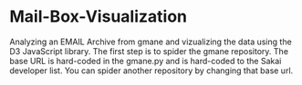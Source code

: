 # Mail-Box-Visualization
Analyzing an EMAIL Archive from gmane and vizualizing the data using the D3 JavaScript library. The first step is to spider the gmane repository.  The base URL 
is hard-coded in the gmane.py and is hard-coded to the Sakai
developer list.  You can spider another repository by changing that
base url.
